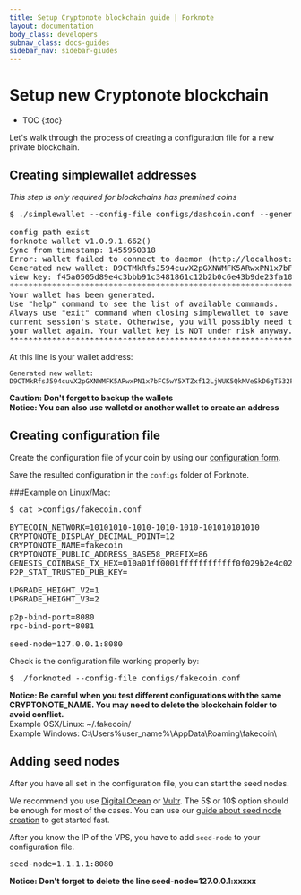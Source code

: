 ```yaml
---
title: Setup Cryptonote blockchain guide | Forknote
layout: documentation
body_class: developers
subnav_class: docs-guides
sidebar_nav: sidebar-giudes
---
```


# Setup new Cryptonote blockchain

* TOC
{:toc}


Let's walk through the process of creating a configuration file for a new private blockchain.



## Creating simplewallet addresses

*This step is only required for blockchains has premined coins*

<pre class="terminal">$ ./simplewallet --config-file configs/dashcoin.conf --generate-new-wallet MY.wallet --password PASSWORD

config path exist
forknote wallet v1.0.9.1.662()
Sync from timestamp: 1455950318
Error: wallet failed to connect to daemon (http://localhost:29081).
Generated new wallet: D9CTMkRfsJ594cuvX2pGXNWMFK5ARwxPN1x7bFC5wY5XTZxf12LjWUK5QkMVeSkD6gT532FepdaohRYkt99e9gdF6hyrUgx
view key: f45a0505d89e4c3bbb91c3481861c12b2b0c6e43b9de23fa108a48a0db116901
**********************************************************************
Your wallet has been generated.
Use "help" command to see the list of available commands.
Always use "exit" command when closing simplewallet to save
current session's state. Otherwise, you will possibly need to synchronize 
your wallet again. Your wallet key is NOT under risk anyway.
**********************************************************************
</pre>

At this line is your wallet address:
```
Generated new wallet: D9CTMkRfsJ594cuvX2pGXNWMFK5ARwxPN1x7bFC5wY5XTZxf12LjWUK5QkMVeSkD6gT532FepdaohRYkt99e9gdF6hyrUgx
```

**Caution: Don't forget to backup the wallets**<br />
**Notice: You can also use walletd or another wallet to create an address**


## Creating configuration file

Create the configuration file of your coin by using our [configuration form][create].

Save the resulted configuration in the `configs` folder of Forknote.

###Example on Linux/Mac:

<pre class="terminal">$ cat >configs/fakecoin.conf 

BYTECOIN_NETWORK=10101010-1010-1010-1010-101010101010
CRYPTONOTE_DISPLAY_DECIMAL_POINT=12
CRYPTONOTE_NAME=fakecoin
CRYPTONOTE_PUBLIC_ADDRESS_BASE58_PREFIX=86
GENESIS_COINBASE_TX_HEX=010a01ff0001ffffffffffff0f029b2e4c0271c0b42e7c53291a94d1c0cbff8883f8024f5142ee494ffbbd08807121013c086a48c15fb637a96991bc6d53caf77068b5ba6eeb3c82357228c49790584a
P2P_STAT_TRUSTED_PUB_KEY=

UPGRADE_HEIGHT_V2=1
UPGRADE_HEIGHT_V3=2

p2p-bind-port=8080
rpc-bind-port=8081

seed-node=127.0.0.1:8080
</pre>

Check is the configuration file working properly by:
<pre class="terminal">$ ./forknoted --config-file configs/fakecoin.conf
</pre>

**Notice: Be careful when you test different configurations with the same CRYPTONOTE_NAME. You may need to delete the blockchain folder to avoid conflict.**<br>
Example OSX/Linux: ~/.fakecoin/ <br>
Example Windows: C:\Users\%user_name%\AppData\Roaming\fakecoin\


## Adding seed nodes

After you have all set in the configuration file, you can start the seed nodes.

We recommend you use [Digital Ocean][ditital-ocean] or [Vultr][vultr]. The 5$ or 10$ option should be enough for most of the cases.
You can use our [guide about seed node creation][seed-node-guide] to get started fast.

After you know the IP of the VPS, you have to add `seed-node` to your configuration file.

<pre class="terminal">seed-node=1.1.1.1:8080
</pre>

**Notice: Don't forget to delete the line seed-node=127.0.0.1:xxxxx**


[supported-parameters]: /documentation/daemon/#command-line-options-and-settings-options
[create]: /create/
[seed-node-guide]: /guides/starting-seed-node/
[ditital-ocean]: https://www.digitalocean.com/?refcode=8ebba1ef9746
[vultr]: http://www.vultr.com/?ref=6832621
